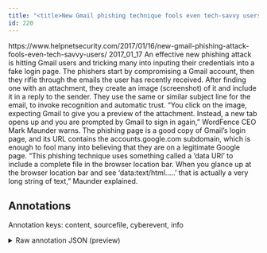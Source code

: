 ```yaml
---
title: "<title>New Gmail phishing technique fools even tech-savvy users - Help Net Security</title>"
id: 220
---
```


<title>New Gmail phishing technique fools even tech-savvy users - Help Net Security</title>
<source> https://www.helpnetsecurity.com/2017/01/16/new-gmail-phishing-attack-fools-even-tech-savvy-users/ </source>
<date> 2017_01_17 </date>
<text>
An effective new phishing attack is hitting Gmail users and tricking many into inputing their credentials into a fake login page.
The phishers start by compromising a Gmail account, then they rifle through the emails the user has recently received.
After finding one with an attachment, they create an image (screenshot) of it and include it in a reply to the sender.
They use the same or similar subject line for the email, to invoke recognition and automatic trust.
“You click on the image, expecting Gmail to give you a preview of the attachment.
Instead, a new tab opens up and you are prompted by Gmail to sign in again,” WordFence CEO Mark Maunder warns.
The phishing page is a good copy of Gmail’s login page, and its URL contains the accounts.google.com subdomain, which is enough to fool many into believing that they are on a legitimate Google page.
“This phishing technique uses something called a ‘data URI’ to include a complete file in the browser location bar.
When you glance up at the browser location bar and see ‘data:text/html…..’ that is actually a very long string of text,” Maunder explained.
</text>



## Annotations

Annotation keys: content, sourcefile, cyberevent, info

<details>
<summary>Raw annotation JSON (preview)</summary>

```json
{
  "content": "An effective new phishing attack is hitting Gmail users and tricking many into inputing their credentials into a fake login page. The phishers start by compromising a Gmail account, then they rifle through the emails the user has recently received. After finding one with an attachment, they create an image (screenshot) of it and include it in a reply to the sender. They use the same or similar subject line for the email, to invoke recognition and automatic trust. \u201cYou click on the image, expecting Gmail to give you a preview of the attachment. Instead, a new tab opens up and you are prompted by Gmail to sign in again,\u201d WordFence CEO Mark Maunder warns. The phishing page is a good copy of Gmail\u2019s login page, and its URL contains the accounts.google.com subdomain, which is enough to fool many into believing that they are on a legitimate Google page. \u201cThis phishing technique uses something called a \u2018data URI\u2019 to include a complete file in the browser location bar. When you glance up at the browser location bar and see \u2018data:text/html\u2026..\u2019 that is actually a very long string of text,\u201d Maunder explained.",
  "sourcefile": "220.txt",
  "cyberevent": {
    "hopper": [
      {
        "index": 0,
        "relation": "Same",
        "events": [
          {
            "index": "E8",
            "type": "Attack",
            "realis": "Generic",
            "nugget": {
              "startOffset": 226,
              "index": "T27",
              "endOffset": 247,
              "text": "has recently received"
            },
            "argument": [
              {
                "index": "T6",
                "text": "the user",
                "endOffset": 225,
                "role": {
                  "type": "Victim"
                },
                "startOffset": 217,
                "type": "Person"
              },
              {
                "index": "T24",
                "text": "they",
                "endOffset": 191,
                "role": {
                  "type": "Attacker"
                },
                "startOffset": 187,
                "type": "Person"
              },
              {
                "index": "T28",
                "text": "rifle through the emails",
                "endOffset": 216,
                "role": {
                  "CAPEC-Meta": "Action Spoofing",
                  "type": "Attack-Pattern",
                  "confidence": 0.8981061577796936
                },
                "startOffset": 192,
                "type": "Capabilities"
              }
            ],
            "subtype": "Phishing"
          },
          {
            "index": "E11",
            "type": "Attack",
            "realis": "Generic",
            "nugget": {
              "startOffset": 143,
              "index": "T29",
              "endOffset": 148,
              "text": "start"
            },
            "argument": [
              {
                "index": "T5",
                "text": "The phishers",
                "endOffset": 142,
                "role": {
                  "type": "Attacker"
                },
                "startOffset": 130,
                "type": "Person"
              },
              {
                "index": "T22",
                "text": "compromising a Gmail account",
                "endOffset": 180,
                "role": {
                  "CAPEC-Meta": "Resource Location Spoofing",
                  "type": "Attack-Pattern",
                  "confidence": 0.878614217042923
                },
                "startOffset": 152,
                "type": "Capabilities"
              }
            ],
            "subtype": "Phishing"
          }
        ]
      },
      {
        "index": 1,
        "events": [
          {
            "index": "E10",
            "type": "Attack",
            "realis": "Generic",
            "nugget": {
              "startOffset": 33,
              "index": "T2
```
</details>

